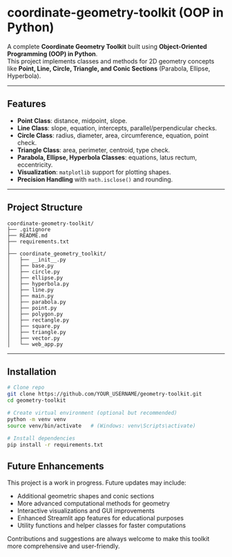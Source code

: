 # coordinate-geometry-toolkit (OOP in Python)

A complete **Coordinate Geometry Toolkit** built using **Object-Oriented Programming (OOP) in Python**.  
This project implements classes and methods for 2D geometry concepts like **Point, Line, Circle, Triangle, and Conic Sections** (Parabola, Ellipse, Hyperbola).

---

## Features
- **Point Class**: distance, midpoint, slope.
- **Line Class**: slope, equation, intercepts, parallel/perpendicular checks.
- **Circle Class**: radius, diameter, area, circumference, equation, point check.
- **Triangle Class**: area, perimeter, centroid, type check.
- **Parabola, Ellipse, Hyperbola Classes**: equations, latus rectum, eccentricity.
- **Visualization**: `matplotlib` support for plotting shapes.
- **Precision Handling** with `math.isclose()` and rounding.

---

## Project Structure
```
coordinate-geometry-toolkit/
├── .gitignore
├── README.md
├── requirements.txt
│
├── coordinate_geometry_toolkit/
│   ├── __init__.py
│   ├── base.py
│   ├── circle.py
│   ├── ellipse.py
│   ├── hyperbola.py
│   ├── line.py
│   ├── main.py
│   ├── parabola.py
│   ├── point.py
│   ├── polygon.py
│   ├── rectangle.py
│   ├── square.py
│   ├── triangle.py
│   ├── vector.py
│   └── web_app.py

```


---

## Installation
```bash
# Clone repo
git clone https://github.com/YOUR_USERNAME/geometry-toolkit.git
cd geometry-toolkit

# Create virtual environment (optional but recommended)
python -m venv venv
source venv/bin/activate   # (Windows: venv\Scripts\activate)

# Install dependencies
pip install -r requirements.txt

```
## Future Enhancements

This project is a work in progress. Future updates may include:

- Additional geometric shapes and conic sections
- More advanced computational methods for geometry
- Interactive visualizations and GUI improvements
- Enhanced Streamlit app features for educational purposes
- Utility functions and helper classes for faster computations

Contributions and suggestions are always welcome to make this toolkit more comprehensive and user-friendly.
